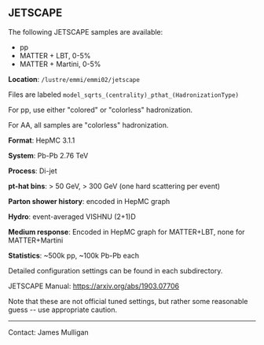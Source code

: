 ## JETSCAPE

The following JETSCAPE samples are available:
- pp
- MATTER + LBT, 0-5%
- MATTER + Martini, 0-5%

**Location**: `/lustre/emmi/emmi02/jetscape`

Files are labeled `model_sqrts_(centrality)_pthat_(HadronizationType)`

For pp, use either "colored" or "colorless" hadronization.

For AA, all samples are "colorless" hadronization.

**Format**: HepMC 3.1.1

**System**: Pb-Pb 2.76 TeV

**Process**: Di-jet 

**pt-hat bins**: > 50 GeV, > 300 GeV (one hard scattering per event)

**Parton shower history**: encoded in HepMC graph

**Hydro**: event-averaged VISHNU (2+1)D

**Medium response**: Encoded in HepMC graph for MATTER+LBT, none for MATTER+Martini

**Statistics**: ~500k pp, ~100k Pb-Pb each

Detailed configuration settings can be found in each subdirectory.

JETSCAPE Manual: https://arxiv.org/abs/1903.07706

Note that these are not official tuned settings, but rather some reasonable guess -- use appropriate caution. 


<hr>

Contact: James Mulligan
